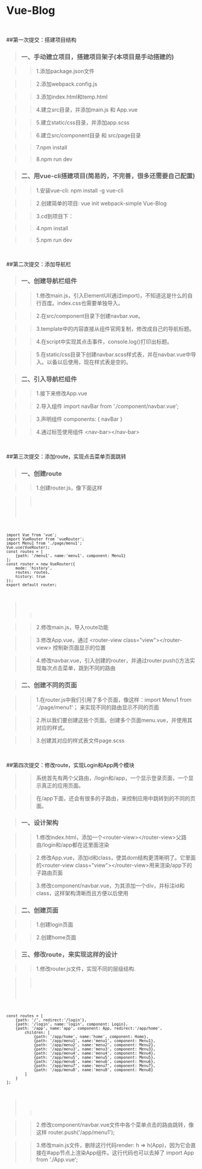 # Vue-Blog
<br/>

##第一次提交：搭建项目结构

>### 一、手动建立项目，搭建项目架子(本项目是手动搭建的)

>>1.添加package.json文件

>>2.添加webpack.config.js

>>3.添加index.html和temp.html

>>4.建立src目录，并添加main.js 和 App.vue

>>5.建立static/css目录，并添加app.scss

>>6.建立src/component目录 和 src/page目录

>>7.npm install 

>>8.npm run dev

>### 二、用vue-cli搭建项目(简易的，不完善，很多还需要自己配置)

>>1.安装vue-cli: npm install -g vue-cli

>>2.创建简单的项目: vue init webpack-simple Vue-Blog

>>3.cd到项目下： 

>>4.npm install

>>5.npm run dev

<br/>

##第二次提交：添加导航栏

>### 一、创建导航栏组件

>>1.修改main.js，引入ElementUI(通过import)，不知道这是什么的自行百度。index.css也需要单独导入。

>>2.在src/component目录下创建navbar.vue。

>>3.template中的内容直接从组件官网复制，修改成自己的导航标题。

>>4.在script中实现其点击事件，console.log()打印出标题。

>>5.在static/css目录下创建navbar.scss样式表，并在navbar.vue中导入。以备以后使用，现在样式表是空的。

>### 二、引入导航栏组件

>>1.接下来修改App.vue

>>2.导入组件 import navBar from './component/navbar.vue';

>>3.声明组件 components: { navBar }

>>4.通过标签使用组件 &lt;nav-bar&gt;&lt;/nav-bar&gt;

<br/>

##第三次提交：添加route，实现点击菜单页面跳转

>### 一、创建route

>>1.创建router.js，像下面这样

>><pre><code>
    import Vue from 'vue';
    import VueRouter from 'vueRouter';
    import Menu1 from './page/menu1';
    Vue.use(VueRouter);
    const routes = [
        {path: '/menu1', name:'menu1', component: Menu1}
    ];
    const router = new VueRouter({
        mode: 'history',
        routes: routes,
        history: true
    });
    export default router;
>></code></pre>

>>2.修改main.js，导入route功能

>>3.修改App.vue，通过 &lt;router-view class="view"&gt;&lt;/router-view&gt; 控制新页面显示的位置

>>4.修改navbar.vue，引入创建的router，并通过router.push()方法实现每次点击菜单，跳到不同的路由

>### 二、创建不同的页面

>>1.在router.js中我们引用了多个页面，像这样：import Menu1 from './page/menu1'； 来实现不同的路由显示不同的页面

>>2.所以我们要创建这些个页面。创建多个页面menu.vue，并使用其对应的样式。

>>3.创建其对应的样式表文件page.scss

<br/>

##第四次提交：修改route，实现Login和App两个模块

>>系统首先有两个父路由，/login和/app，一个显示登录页面，一个显示真正的应用页面。

>>在/app下面，还会有很多的子路由，来控制应用中跳转到的不同的页面。

>### 一、设计架构

>>1.修改index.html，添加一个&lt;router-view&gt;&lt;/router-view&gt;父路由/login和/app都在这里面渲染

>>2.修改App.vue，添加id和class，使其dom结构更清晰明了。它里面的&lt;router-view class="view"&gt;&lt;/router-view&gt;用来渲染/app下的子路由页面

>>3.修改component/navbar.vue，为其添加一个div，并标注id和class，这样架构清晰而且方便以后使用

>### 二、创建页面

>>1.创建login页面

>>2.创建home页面

>### 三、修改route，来实现这样的设计

>>1.修改router.js文件，实现不同的层级结构.

>><pre><code>
    const routes = [
        {path: '/', redirect:'/login'},
        {path: '/login', name:'login', component: Login},
        {path: '/app', name:'app', component: App, redirect:'/app/home',
            children: [
                {path: '/app/home', name:'home', component: Home},
                {path: '/app/menu1', name:'menu1', component: Menu1},
                {path: '/app/menu2', name:'menu2', component: Menu2},
                {path: '/app/menu3', name:'menu3', component: Menu3},
                {path: '/app/menu4', name:'menu4', component: Menu4},
                {path: '/app/menu5', name:'menu5', component: Menu5},
                {path: '/app/menu6', name:'menu6', component: Menu6},
                {path: '/app/menu7', name:'menu7', component: Menu7},
                {path: '/app/menu8', name:'menu8', component: Menu8}
            ]
        }
    ];
>></code></pre>

>>2.修改component/navbar.vue文件中各个菜单点击的路由跳转，像这样 router.push('/app/menu1');

>>3.修改main.js文件，删除这行代码render: h => h(App)，因为它会直接在#app节点上渲染App组件。这行代码也可以去掉了 import App from './App.vue';